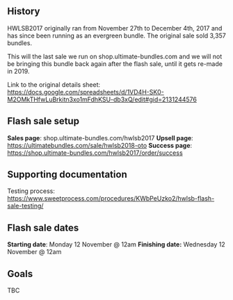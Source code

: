 <!-- TITLE: HWLSB Flash Sale -->
<!-- SUBTITLE: All details surrounding HWLSB2018 Flash Sale -->

## History
HWLSB2017 originally ran from November 27th to December 4th, 2017 and has since been running as an evergreen bundle.  The original sale sold 3,357 bundles.

This will the last sale we run on shop.ultimate-bundles.com and we will not be bringing this bundle back again after the flash sale, until it gets re-made in 2019.

Link to the original details sheet: https://docs.google.com/spreadsheets/d/1VD4H-SK0-M2OMkTHfwLuBrkitn3xo1mFdhKSU-db3xQ/edit#gid=2131244576

## Flash sale setup
**Sales page**: shop.ultimate-bundles.com/hwlsb2017
**Upsell page**: https://ultimatebundles.com/sale/hwlsb2018-oto
**Success page**: https://shop.ultimate-bundles.com/hwlsb2017/order/success

## Supporting documentation
Testing process: https://www.sweetprocess.com/procedures/KWbPeUzko2/hwlsb-flash-sale-testing/

## Flash sale dates
**Starting date**: Monday 12 November @ 12am
**Finishing date:** Wednesday 12 November @ 12am 

## Goals
TBC

